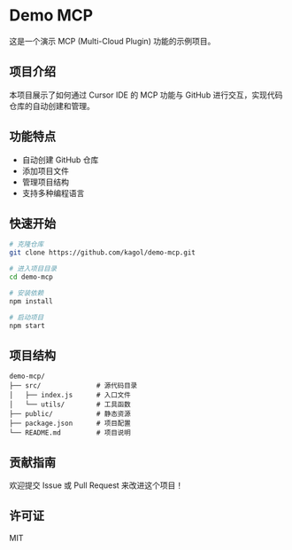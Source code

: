 # Demo MCP

这是一个演示 MCP (Multi-Cloud Plugin) 功能的示例项目。

## 项目介绍

本项目展示了如何通过 Cursor IDE 的 MCP 功能与 GitHub 进行交互，实现代码仓库的自动创建和管理。

## 功能特点

- 自动创建 GitHub 仓库
- 添加项目文件
- 管理项目结构
- 支持多种编程语言

## 快速开始

```bash
# 克隆仓库
git clone https://github.com/kagol/demo-mcp.git

# 进入项目目录
cd demo-mcp

# 安装依赖
npm install

# 启动项目
npm start
```

## 项目结构

```
demo-mcp/
├── src/              # 源代码目录
│   ├── index.js      # 入口文件
│   └── utils/        # 工具函数
├── public/           # 静态资源
├── package.json      # 项目配置
└── README.md         # 项目说明
```

## 贡献指南

欢迎提交 Issue 或 Pull Request 来改进这个项目！

## 许可证

MIT